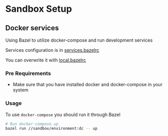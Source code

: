 # Sandbox Setup

## Docker services

Using Bazel to utilize docker-compose and run development services

Services configuration is in [services.bazelrc](../.aspect/bazelrc/services.bazelrc)

You can overwrite it with [local.bazelrc](../.aspect/bazelrc/local.bazelrc)

### Pre Requirements

- Make sure that you have installed docker and docker-compose in your system

### Usage

To use `docker-compose` you should run it through Bazel

```sh
# Run docker-compose up
bazel run //sandbox/environment:dc -- up
```
